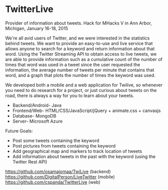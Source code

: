 # TwitterLive
Provider of information about tweets. 
Hack for MHacks V in Ann Arbor, Michigan, January 16-18, 2015

We're all avid users of Twitter, and we were interested in the statistics behind tweets. We want to provide an easy-to-use and live service that allows anyone to search for a keyword and return information about that word. Using the Twitter Streaming API to obtain access to live tweets, we are able to provide information such as a cumulative count of the number of times that word was used in a tweet since the user requested the information, the average number of tweets per minute that contains that word, and a graph that plots the number of times the keyword was used.

We developed both a mobile and a web application for Twilive, so whenever you need to do research for a project, or just curious about tweets on the road, there is always a way for you to learn about your tweets.

<ul>
<li>Backend/Android- Java</li>
<li>Frontend/Web- HTML/CSS/JavaScript/jQuery + animate.css + canvasjs</li>
<li>Database- MongoDB</li>
<li>Server- Microsoft Azure</li>
</ul>

Future Goals: 
<ul>
<li>Post some tweets containing the keyword </li>
<li>Post pictures from tweets containing the keyword </li>
<li>Add geographical map and markers to track location of tweets </li>
<li>Add information about tweets in the past with the keyword (using the Twitter Rest API) </li></ul>

https://github.com/osamajomaa/TwiLive (backend) <br>
https://github.com/DigitalPerson/LiveTwitter (mobile) <br>
https://github.com/cspanda/TwitterLive (web)
